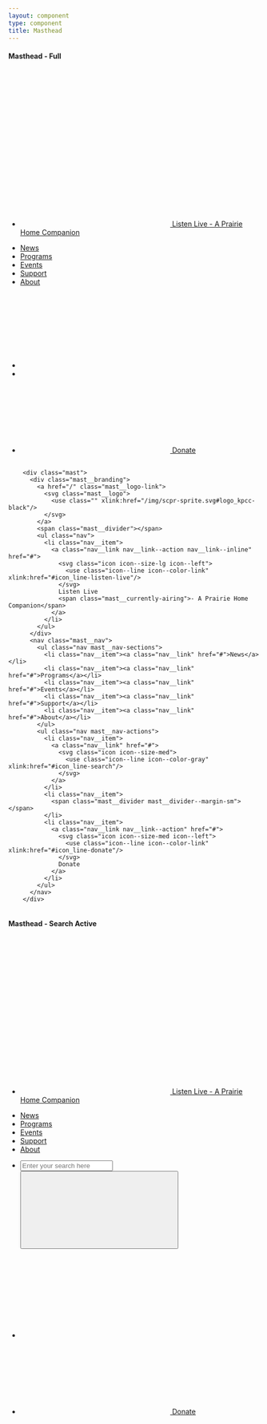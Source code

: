 ```yaml
---
layout: component
type: component
title: Masthead
---
```


#### Masthead - Full

<div class="mast">
  <div class="mast__branding">
    <a href="/" class="mast__logo-link">
      <svg class="mast__logo">
        <use class="" xlink:href="/img/scpr-sprite.svg#logo_kpcc-black"/>
      </svg>
    </a>
    <span class="mast__divider"></span>
    <ul class="nav">
      <li class="nav__item">
        <a class="nav__link nav__link--action nav__link--inline" href="#">
          <svg class="icon icon--size-lg icon--left">
            <use class="icon--line icon--color-link" xlink:href="#icon_line-listen-live"/>
          </svg>
          Listen Live
          <span class="mast__currently-airing">- A Prairie Home Companion</span>
        </a>
      </li>
    </ul>
  </div>
  <nav class="mast__nav">
    <ul class="nav mast__nav-sections">
      <li class="nav__item"><a class="nav__link" href="#">News</a></li>
      <li class="nav__item"><a class="nav__link" href="#">Programs</a></li>
      <li class="nav__item"><a class="nav__link" href="#">Events</a></li>
      <li class="nav__item"><a class="nav__link" href="#">Support</a></li>
      <li class="nav__item"><a class="nav__link" href="#">About</a></li>
    </ul>
    <ul class="nav mast__nav-actions">
      <li class="nav__item">
        <a class="nav__link" href="#">
          <svg class="icon icon--size-med">
            <use class="icon--line icon--color-gray" xlink:href="#icon_line-search"/>
          </svg>
        </a>
      </li>
      <li class="nav__item">
        <span class="mast__divider mast__divider--margin-sm"></span>
      </li>
      <li class="nav__item">
        <a class="nav__link nav__link--action" href="#">
          <svg class="icon icon--size-med icon--left">
            <use class="icon--line icon--color-link" xlink:href="#icon_line-donate"/>
          </svg>
          Donate
        </a>
      </li>
    </ul>
  </nav>
</div>

<pre>
  <code>
    &lt;div class="mast">
      &lt;div class="mast__branding">
        &lt;a href="/" class="mast__logo-link">
          &lt;svg class="mast__logo">
            &lt;use class="" xlink:href="/img/scpr-sprite.svg#logo_kpcc-black"/>
          &lt;/svg>
        &lt;/a>
        &lt;span class="mast__divider">&lt;/span>
        &lt;ul class="nav">
          &lt;li class="nav__item">
            &lt;a class="nav__link nav__link--action nav__link--inline" href="#">
              &lt;svg class="icon icon--size-lg icon--left">
                &lt;use class="icon--line icon--color-link" xlink:href="#icon_line-listen-live"/>
              &lt;/svg>
              Listen Live
              &lt;span class="mast__currently-airing">- A Prairie Home Companion&lt;/span>
            &lt;/a>
          &lt;/li>
        &lt;/ul>
      &lt;/div>
      &lt;nav class="mast__nav">
        &lt;ul class="nav mast__nav-sections">
          &lt;li class="nav__item">&lt;a class="nav__link" href="#">News&lt;/a>&lt;/li>
          &lt;li class="nav__item">&lt;a class="nav__link" href="#">Programs&lt;/a>&lt;/li>
          &lt;li class="nav__item">&lt;a class="nav__link" href="#">Events&lt;/a>&lt;/li>
          &lt;li class="nav__item">&lt;a class="nav__link" href="#">Support&lt;/a>&lt;/li>
          &lt;li class="nav__item">&lt;a class="nav__link" href="#">About&lt;/a>&lt;/li>
        &lt;/ul>
        &lt;ul class="nav mast__nav-actions">
          &lt;li class="nav__item">
            &lt;a class="nav__link" href="#">
              &lt;svg class="icon icon--size-med">
                &lt;use class="icon--line icon--color-gray" xlink:href="#icon_line-search"/>
              &lt;/svg>
            &lt;/a>
          &lt;/li>
          &lt;li class="nav__item">
            &lt;span class="mast__divider mast__divider--margin-sm">&lt;/span>
          &lt;/li>
          &lt;li class="nav__item">
            &lt;a class="nav__link nav__link--action" href="#">
              &lt;svg class="icon icon--size-med icon--left">
                &lt;use class="icon--line icon--color-link" xlink:href="#icon_line-donate"/>
              &lt;/svg>
              Donate
            &lt;/a>
          &lt;/li>
        &lt;/ul>
      &lt;/nav>
    &lt;/div>
  </code>
</pre>

#### Masthead - Search Active

<div class="mast">
  <div class="mast__branding">
    <a href="/" class="mast__logo-link">
      <svg class="mast__logo">
        <use class="" xlink:href="/img/scpr-sprite.svg#logo_kpcc-black"/>
      </svg>
    </a>
    <span class="mast__divider"></span>
    <ul class="nav js-search--hide">
      <li class="nav__item">
        <a class="nav__link nav__link--action nav__link--inline" href="#">
          <svg class="icon icon--size-lg icon--left">
            <use class="icon--line icon--color-link" xlink:href="#icon_line-listen-live"/>
          </svg>
          Listen Live
          <span class="mast__currently-airing">- A Prairie Home Companion</span>
        </a>
      </li>
    </ul>
  </div>
  <nav class="mast__nav">
    <ul class="nav mast__nav-sections js-search--hide">
      <li class="nav__item"><a class="nav__link" href="#">News</a></li>
      <li class="nav__item"><a class="nav__link" href="#">Programs</a></li>
      <li class="nav__item"><a class="nav__link" href="#">Events</a></li>
      <li class="nav__item"><a class="nav__link" href="#">Support</a></li>
      <li class="nav__item"><a class="nav__link" href="#">About</a></li>
    </ul>
    <ul class="nav mast__nav-actions">
      <li class="nav__item">
        <div class="c-search js-search js-search--hidden">
          <form method="get" action="/search/" id="site-search">
            <input type="text" class=" input-text input--wide input--align-bottom input--focused-placeholder" placeholder="Enter your search here" name="q" id="q" />
            <button type="submit" class="btn btn--icon btn--outline-secondary">
              <svg class="icon icon--size-med">
                <use class="icon--line icon--color-link icon--inherit-hover" xlink:href="#icon_line-search"/>
              </svg>
            </button>
          </form>
        </div>
        <a class="nav__link js-search--toggle js-search--hide" href="#">
          <svg class="icon icon--size-med">
            <use class="icon--line icon--color-gray" xlink:href="#icon_line-search"/>
          </svg>
        </a>
      </li>
      <li class="nav__item">
        <span class="mast__divider mast__divider--margin-sm"></span>
      </li>
      <li class="nav__item">
        <a class="nav__link nav__link--action" href="#">
          <svg class="icon icon--size-med icon--left">
            <use class="icon--line icon--color-link" xlink:href="#icon_line-donate"/>
          </svg>
          Donate
        </a>
      </li>
    </ul>
  </nav>
</div>

